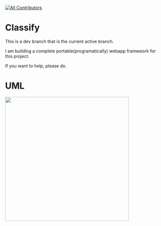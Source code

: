 [![All Contributors](https://img.shields.io/badge/all_contributors-1-orange.svg?style=flat-square)](#contributors) 
# Classify
This is a dev branch that is the current active branch.

I am building a complete portable(programatically) webapp framework for this project.

If you want to help, please do.

# UML

<img src="https://github.com/jacobsen9026/School-Accounts-Manager/blob/classify/.github/images/uml.jpg?raw=true" width=400/>
